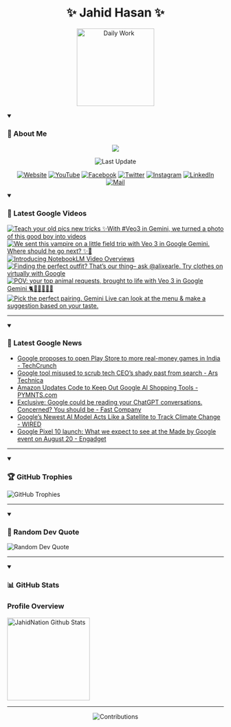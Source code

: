 <h1 align="center">✨ Jahid Hasan ✨</h1>
<p align="center">
  <img alt="Daily Work" height="180px" src="https://i.imgur.com/uhZdH9C.gif" />
</p>
<details open>
 <summary><h3>🌟 About Me</h3></summary>
<p align="center">
  <img src="https://readme-typing-svg.demolab.com/?lines=Even+if+I+fail,;I+have+to+finish,;What+I+started.;&font=Fira%20Code&center=true&width=500&height=50&color=00FF7F&vCenter=true&pause=1000&size=24" />
</p>

<p align="center">
  <img alt="Last Update" title="Last Update" src="https://img.shields.io/github/last-commit/jahidnation/jahidnation?logo=github&label=LAST+UPDATE&color=blueviolet&style=flat-square"/>
</p>

<p align="center">
  <a href="https://jahid.eu.org">
    <img alt="Website" title="Website" src="https://img.shields.io/badge/Website-000000?logo=Google-Chrome&logoColor=white&style=for-the-badge"/></a>
  <a href="https://youtube.com/@jahidnation">
    <img alt="YouTube" title="YouTube Channel" src="https://img.shields.io/badge/YouTube-FF0000?logo=YouTube&logoColor=white&style=for-the-badge"/></a>
  <a href="https://facebook.com/jahidnation">
    <img alt="Facebook" title="Facebook Page" src="https://img.shields.io/badge/Facebook-4267B2?logo=Facebook&logoColor=white&style=for-the-badge"/></a>
  <a href="https://twitter.com/jahidnation">
    <img alt="Twitter" title="Twitter Profile" src="https://img.shields.io/badge/X-000000?logo=x&logoColor=white&style=for-the-badge"/></a>
  <a href="https://instagram.com/jahidnation">
    <img alt="Instagram" title="Instagram Profile" src="https://img.shields.io/badge/Instagram-E4405F?logo=Instagram&logoColor=white&style=for-the-badge"/></a>
  <a href="https://linkedin.com/in/jahidnation">
    <img alt="LinkedIn" title="LinkedIn Profile" src="https://img.shields.io/badge/LinkedIn-0A66C2?logo=LinkedIn&logoColor=white&style=for-the-badge"/></a>
  <a href="https://mail.google.com/?hl=en&tf=cm&fs=1&to=mail@jahid.eu.org">
    <img alt="Mail" title="Mail Me" src="https://img.shields.io/badge/Email-D14836?logo=Gmail&logoColor=white&style=for-the-badge"/></a>
</p>

</details>

<details open>
 <summary><h3>🎥 Latest Google Videos</h3></summary>

<!-- BEGIN VID -->
<a href="https://www.youtube.com/shorts/-zaSyo7ZYFc">
  <picture>
    <source media="(prefers-color-scheme: dark)" srcset="https://ytcards.demolab.com/?id=-zaSyo7ZYFc&title=Teach+your+old+pics+new+tricks+%E2%9C%A8With+%23Veo3+in+Gemini%2C+we+turned+a+photo+of+this+good+boy+into+videos&lang=en&timestamp=1753898585&background_color=%230d1117&title_color=%23ffffff&stats_color=%23dedede&max_title_lines=1&width=250&border_radius=5&duration=40">
    <img src="https://ytcards.demolab.com/?id=-zaSyo7ZYFc&title=Teach+your+old+pics+new+tricks+%E2%9C%A8With+%23Veo3+in+Gemini%2C+we+turned+a+photo+of+this+good+boy+into+videos&lang=en&timestamp=1753898585&background_color=%23ffffff&title_color=%2324292f&stats_color=%2357606a&max_title_lines=1&width=250&border_radius=5&duration=40" alt="Teach your old pics new tricks ✨With #Veo3 in Gemini, we turned a photo of this good boy into videos" title="Teach your old pics new tricks ✨With #Veo3 in Gemini, we turned a photo of this good boy into videos">
  </picture>
</a>
<a href="https://www.youtube.com/shorts/ginZ07cydX8">
  <picture>
    <source media="(prefers-color-scheme: dark)" srcset="https://ytcards.demolab.com/?id=ginZ07cydX8&title=We+sent+this+vampire+on+a+little+field+trip+with+Veo+3+in+Google+Gemini.+Where+should+he+go+next%3F+%E2%9C%A8%F0%9F%A7%9B&lang=en&timestamp=1753810098&background_color=%230d1117&title_color=%23ffffff&stats_color=%23dedede&max_title_lines=1&width=250&border_radius=5&duration=31">
    <img src="https://ytcards.demolab.com/?id=ginZ07cydX8&title=We+sent+this+vampire+on+a+little+field+trip+with+Veo+3+in+Google+Gemini.+Where+should+he+go+next%3F+%E2%9C%A8%F0%9F%A7%9B&lang=en&timestamp=1753810098&background_color=%23ffffff&title_color=%2324292f&stats_color=%2357606a&max_title_lines=1&width=250&border_radius=5&duration=31" alt="We sent this vampire on a little field trip with Veo 3 in Google Gemini. Where should he go next? ✨🧛" title="We sent this vampire on a little field trip with Veo 3 in Google Gemini. Where should he go next? ✨🧛">
  </picture>
</a>
<a href="https://www.youtube.com/watch?v=KA_pExdDSUo">
  <picture>
    <source media="(prefers-color-scheme: dark)" srcset="https://ytcards.demolab.com/?id=KA_pExdDSUo&title=Introducing+NotebookLM+Video+Overviews&lang=en&timestamp=1753806590&background_color=%230d1117&title_color=%23ffffff&stats_color=%23dedede&max_title_lines=1&width=250&border_radius=5&duration=38">
    <img src="https://ytcards.demolab.com/?id=KA_pExdDSUo&title=Introducing+NotebookLM+Video+Overviews&lang=en&timestamp=1753806590&background_color=%23ffffff&title_color=%2324292f&stats_color=%2357606a&max_title_lines=1&width=250&border_radius=5&duration=38" alt="Introducing NotebookLM Video Overviews" title="Introducing NotebookLM Video Overviews">
  </picture>
</a>
<a href="https://www.youtube.com/shorts/7WMaGQUU0aQ">
  <picture>
    <source media="(prefers-color-scheme: dark)" srcset="https://ytcards.demolab.com/?id=7WMaGQUU0aQ&title=Finding+the+perfect+outfit%3F+That%E2%80%99s+our+thing%E2%80%93+ask+%40alixearle.+Try+clothes+on+virtually+with+Google&lang=en&timestamp=1753741592&background_color=%230d1117&title_color=%23ffffff&stats_color=%23dedede&max_title_lines=1&width=250&border_radius=5&duration=58">
    <img src="https://ytcards.demolab.com/?id=7WMaGQUU0aQ&title=Finding+the+perfect+outfit%3F+That%E2%80%99s+our+thing%E2%80%93+ask+%40alixearle.+Try+clothes+on+virtually+with+Google&lang=en&timestamp=1753741592&background_color=%23ffffff&title_color=%2324292f&stats_color=%2357606a&max_title_lines=1&width=250&border_radius=5&duration=58" alt="Finding the perfect outfit? That’s our thing– ask @alixearle. Try clothes on virtually with Google" title="Finding the perfect outfit? That’s our thing– ask @alixearle. Try clothes on virtually with Google">
  </picture>
</a>
<a href="https://www.youtube.com/shorts/6ZHPQk9J3z8">
  <picture>
    <source media="(prefers-color-scheme: dark)" srcset="https://ytcards.demolab.com/?id=6ZHPQk9J3z8&title=POV%3A+your+top+animal+requests%2C+brought+to+life+with+Veo+3+in+Google+Gemini+%F0%9F%90%88%F0%9F%90%98%F0%9F%90%B8%F0%9F%A6%96%F0%9F%90%92%F0%9F%A6%81&lang=en&timestamp=1753731503&background_color=%230d1117&title_color=%23ffffff&stats_color=%23dedede&max_title_lines=1&width=250&border_radius=5&duration=53">
    <img src="https://ytcards.demolab.com/?id=6ZHPQk9J3z8&title=POV%3A+your+top+animal+requests%2C+brought+to+life+with+Veo+3+in+Google+Gemini+%F0%9F%90%88%F0%9F%90%98%F0%9F%90%B8%F0%9F%A6%96%F0%9F%90%92%F0%9F%A6%81&lang=en&timestamp=1753731503&background_color=%23ffffff&title_color=%2324292f&stats_color=%2357606a&max_title_lines=1&width=250&border_radius=5&duration=53" alt="POV: your top animal requests, brought to life with Veo 3 in Google Gemini 🐈🐘🐸🦖🐒🦁" title="POV: your top animal requests, brought to life with Veo 3 in Google Gemini 🐈🐘🐸🦖🐒🦁">
  </picture>
</a>
<a href="https://www.youtube.com/shorts/RGiVGwCGDa0">
  <picture>
    <source media="(prefers-color-scheme: dark)" srcset="https://ytcards.demolab.com/?id=RGiVGwCGDa0&title=Pick+the+perfect+pairing.+Gemini+Live+can+look+at+the+menu+%26+make+a+suggestion+based+on+your+taste.&lang=en&timestamp=1753464860&background_color=%230d1117&title_color=%23ffffff&stats_color=%23dedede&max_title_lines=1&width=250&border_radius=5&duration=34">
    <img src="https://ytcards.demolab.com/?id=RGiVGwCGDa0&title=Pick+the+perfect+pairing.+Gemini+Live+can+look+at+the+menu+%26+make+a+suggestion+based+on+your+taste.&lang=en&timestamp=1753464860&background_color=%23ffffff&title_color=%2324292f&stats_color=%2357606a&max_title_lines=1&width=250&border_radius=5&duration=34" alt="Pick the perfect pairing. Gemini Live can look at the menu & make a suggestion based on your taste." title="Pick the perfect pairing. Gemini Live can look at the menu & make a suggestion based on your taste.">
  </picture>
</a>
<!-- END VID -->

---

</details>

<details open>
 <summary><h3>📝 Latest Google News</h3></summary>

<!-- BLOG-POST-LIST:START -->
- [Google proposes to open Play Store to more real-money games in India - TechCrunch](https://news.google.com/rss/articles/CBMipgFBVV95cUxQTmhiT0xpMGRXcElXSDI0WHpWM0ZOUjJtcWcxaE9yYW56aE1KV3lkeU1ybEp6Q0ZHWGdka0R3UVI1WnFxeXllQlc1cjROY0hGaHk3UGlLTHVMaUdlX1FXd1lISG5xOTFTNE1zYVhwTFFEZ2FPM2pSRlUyU2p1ME44QWo4QWpXNW1aa3NTcjBMVjdJeHRuZlhjMjhPcTBXRWNpNVF2QUt3?oc=5)
- [Google tool misused to scrub tech CEO’s shady past from search - Ars Technica](https://news.google.com/rss/articles/CBMipAFBVV95cUxPd1lPbnR2WEFPbktNaVdpUXUyajdocGZJTmpkUHN1bGl3Y1dyT2hLNHhYckh2a3lvQ1I1WFh6alp0UVFNdUtRYXhlbm9FanRmcmtRUHZ1N2swRmpPZXlzQVJuVmcwQl9oc0hObTJmc015T1ZVTGFoNkk3UHZ2b2szdlFucEtUNkJtTFRDT1drUXdYeklXRXA1V2xuaGhkZ2RpVHh4Rw?oc=5)
- [Amazon Updates Code to Keep Out Google AI Shopping Tools - PYMNTS.com](https://news.google.com/rss/articles/CBMisAFBVV95cUxPN3I4VXNiMnBQTnczVUpvTmF2SnRiSGE0V0JWT0RXZVdxc0lMcHRhSktObVVCQ2N6MGdTMEFqcllmTVlJeWdnazRwdGVzbFkxSko1U29TREc1dVNfZXB2VXNkUllxc0tiS1c4ZFM5SXBjaWMzR0hzd2hrS21wU1llV1AyNms4VThuWTNVSUZNNEpINmtxb2p6eThibkE0Sy1wT3AzSzZiX0VJcWVjVEJmUg?oc=5)
- [Exclusive: Google could be reading your ChatGPT conversations. Concerned? You should be - Fast Company](https://news.google.com/rss/articles/CBMif0FVX3lxTE56OUlMdjZXOVQtTXZfUENiSnBwX2hlMEtMTG9mRHRDZTVteVlzYnExSXN6ZW1SUldORDJWdTFXc3l2VmUxR252TDhYQVVWNFF2V25IeXJJUlpQeUR0MEtfcGVNdzlYOUJtZHVrZUVROW0zbW15LWY3clVsSEN3OEU?oc=5)
- [Google’s Newest AI Model Acts Like a Satellite to Track Climate Change - WIRED](https://news.google.com/rss/articles/CBMinwFBVV95cUxPY21UbGstbEZ5MGZPX2Jnd0RySUhxWUxpcFhTTTUtUm9sbEFNdnRfNnI1UmpIUWZIcEJpcEhmZHBrUFRIclRRZXBWQjJMaGNKYjZzZFgxaUMwLWR3ZHdVT192TUs1dHlwT2k2dV9NRW5aRnBiRm1QV2JlMWQ4UFBONUdUeU50UmhSUDhYVlk5OE40Uk44Z01pQlE5eFJZZTQ?oc=5)
- [Google Pixel 10 launch: What we expect to see at the Made by Google event on August 20 - Engadget](https://news.google.com/rss/articles/CBMi3AFBVV95cUxOMDZSc0FxcDNwVUdQY0dkb09LWDMzRnFDYnJ1OU9sMTVjQ3VGSW5vdkIzQTdyclpNMG5UU0Y5SUNKdWpwRTQ1U1p2OXRXVG80dHo0ZzFVcTYyUGM5VlVIUlBJekxYaHhYV2dnRkdqSVBjSnphUjBVWlNIYndVRi1xVnZtSFdFaWFpbnFYRUhhNVhWdlZablFSY2FCdUhuS1BwT01uTi1maFNfOHZpUERXMWo0UU11NE11TXdwU2ZWSnU4SjdwY3Uzbmp4SmpmVFNrVzFIOUVYdDRkV1dy?oc=5)
<!-- BLOG-POST-LIST:END -->

---

</details>

<details open>
 <summary><h3>🏆 GitHub Trophies</h3></summary>

<img alt="GitHub Trophies" title="GitHub Trophies" src="https://github-profile-trophy.vercel.app/?username=jahidnation&column=8&theme=gruvbox&no-frame=true"/>

---

</details>

<details open>
 <summary><h3>💬 Random Dev Quote</h3></summary>

<img alt="Random Dev Quote" title="Random Dev Quote" src="https://quotes-github-readme.vercel.app/api?type=horizontal&theme=radical"/>

---

</details>

<details open> 
  <summary><h3>📊 GitHub Stats</h3></summary>

  <h3>Profile Overview</h3>
  <p>
  <img alt="JahidNation Github Stats" src="https://denvercoder1-github-readme-stats.vercel.app/api/?username=jahidnation&show_icons=true&include_all_commits=true&count_private=true&theme=react&hide_border=true&bg_color=1F222E&title_color=F85D7F&icon_color=F8D866" height="192px"/>
  </p>

---

<p align="center">
<img alt="Contributions" title="Contributions" src="https://github.com/jahidnation/jahidnation/blob/contributions/snake.svg"/>
</p>
